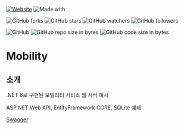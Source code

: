 [![Website](https://img.shields.io/website-up-down-green-red/http/shields.io.svg?label=elky-essay)](https://elky84.github.io)
![Made with](https://img.shields.io/badge/made%20with-.NET6-blue.svg)

![GitHub forks](https://img.shields.io/github/forks/elky84/Mobility.svg?style=social&label=Fork)
![GitHub stars](https://img.shields.io/github/stars/elky84/Mobility.svg?style=social&label=Stars)
![GitHub watchers](https://img.shields.io/github/watchers/elky84/Mobility.svg?style=social&label=Watch)
![GitHub followers](https://img.shields.io/github/followers/elky84.svg?style=social&label=Follow)

![GitHub](https://img.shields.io/github/license/mashape/apistatus.svg)
![GitHub repo size in bytes](https://img.shields.io/github/repo-size/elky84/Mobility.svg)
![GitHub code size in bytes](https://img.shields.io/github/languages/code-size/elky84/Mobility.svg)

# Mobility

## 소개

.NET 6로 구현된 모빌리티 서비스 웹 서버 예시

ASP.NET Web API, EntityFramework CORE, SQLite 예제

[Swagger](http://localhost:30000/index.html)